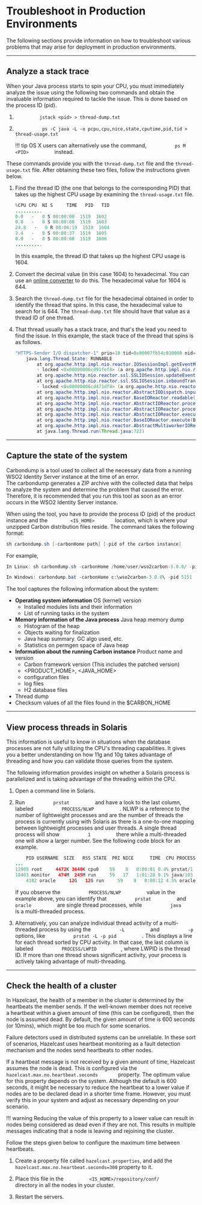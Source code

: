 # Troubleshoot in Production Environments

The following sections provide information on how to troubleshoot
various problems that may arise for deployment in production
environments.

---

## Analyze a stack trace

When your Java process starts to spin your CPU, you must immediately
analyze the issue using the following two commands and obtain the
invaluable information required to tackle the issue. This is done based
on the process ID (pid).

1.  `          jstack <pid> > thread-dump.txt         `
2.  `           ps -C java -L -o pcpu,cpu,nice,state,cputime,pid,tid > thread-usage.txt                     `

    !!! tip
        OS X users can alternatively use the command, `           ps M <PID>          ` instead.
    

These commands provide you with the `thread-dump.txt` file and the
`thread-usage.txt` file. After obtaining these two files, follow the instructions given below.

1.  Find the thread ID (the one that belongs to the corresponding PID)
    that takes up the highest CPU usage by examining the `thread-usage.txt` file.

    ``` java
    %CPU CPU  NI S     TIME   PID   TID
    .......... 
    0.0   -   0 S 00:00:00  1519  1602
    0.0   -   0 S 00:00:00  1519  1603
    24.8   -   0 R 00:06:19  1519  1604
    2.4   -   0 S 00:00:37  1519  1605
    0.0   -   0 S 00:00:00  1519  1606
    ..........
    ```

    In this example, the thread ID that takes up the highest CPU usage
    is 1604.

2.  Convert the decimal value (in this case 1604) to hexadecimal. You
    can use an [online
    converter](http://easycalculation.com/decimal-converter.php) to do
    this. The hexadecimal value for 1604 is 644.
3.  Search the `thread-dump.txt` file for the hexadecimal obtained in
    order to identify the thread that spins. In this case, the
    hexadecimal value to search for is 644. The `thread-dump.txt` file
    should have that value as a thread ID of one thread.
4.  That thread usually has a stack trace, and that's the lead you need
    to find the issue. In this example, the stack trace of the thread
    that spins is as follows.

    ``` java
    "HTTPS-Sender I/O dispatcher-1" prio=10 tid=0x00007fb54c010000 nid=0x644 runnable [0x00007fb534e20000]
        java.lang.Thread.State: RUNNABLE
            at org.apache.http.impl.nio.reactor.IOSessionImpl.getEventMask(IOSessionImpl.java:139)
            - locked <0x00000006cd91fef8> (a org.apache.http.impl.nio.reactor.IOSessionImpl)
            at org.apache.http.nio.reactor.ssl.SSLIOSession.updateEventMask(SSLIOSession.java:300)
            at org.apache.http.nio.reactor.ssl.SSLIOSession.inboundTransport(SSLIOSession.java:402)
            - locked <0x00000006cd471df8> (a org.apache.http.nio.reactor.ssl.SSLIOSession)
            at org.apache.http.impl.nio.reactor.AbstractIODispatch.inputReady(AbstractIODispatch.java:121)
            at org.apache.http.impl.nio.reactor.BaseIOReactor.readable(BaseIOReactor.java:160)
            at org.apache.http.impl.nio.reactor.AbstractIOReactor.processEvent(AbstractIOReactor.java:342)
            at org.apache.http.impl.nio.reactor.AbstractIOReactor.processEvents(AbstractIOReactor.java:320)
            at org.apache.http.impl.nio.reactor.AbstractIOReactor.execute(AbstractIOReactor.java:280)
            at org.apache.http.impl.nio.reactor.BaseIOReactor.execute(BaseIOReactor.java:106)
            at org.apache.http.impl.nio.reactor.AbstractMultiworkerIOReactor$Worker.run(AbstractMultiworkerIOReactor.java:604)
            at java.lang.Thread.run(Thread.java:722)
    ```

---

## Capture the state of the system

Carbondump is a tool used to collect all the necessary data from a
running WSO2 Identity Server instance at the time of an error.
The carbondump generates a ZIP archive with the collected data that
helps to analyze the system and determine the problem that caused the
error. Therefore, it is recommended that you run this tool as soon as an
error occurs in the WSO2 Identity Server instance.

When using the tool, you have to provide the process ID (pid) of the
product instance and the `         <IS_HOME>        ` location,
which is where your unzipped Carbon distribution files reside. The
command takes the following format:

``` java
sh carbondump.sh [-carbonHome path] [-pid of the carbon instance]
```

For example,

``` java
In Linux: sh carbondump.sh -carbonHome /home/user/wso2carbon-3.0.0/ -pid 5151

In Windows: carbondump.bat -carbonHome c:\wso2carbon-3.0.0\ -pid 5151
```

The tool captures the following information about the system:

-   **Operating system information** OS (kernel) version
    -   Installed modules lists and their information
    -   List of running tasks in the system
-   **Memory information of the Java process** Java heap memory dump
    -   Histogram of the heap
    -   Objects waiting for finalization
    -   Java heap summary. GC algo used, etc.
    -   Statistics on permgen space of Java heap
-   **Information about the running Carbon instance** Product name and
    version
    -   Carbon framework version (This includes the patched version)
    -   <&ZeroWidthSpace;PRODUCT_HOME>, <&ZeroWidthSpace;JAVA_HOME>
    -   configuration files
    -   log files
    -   H2 database files
-   Thread dump
-   Checksum values of all the files found in the $CARBON\_HOME

---

## View process threads in Solaris

This information is useful to know in situations when the database
processes are not fully utilizing the CPU's threading capabilities. It
gives you a better understanding on how 11g and 10g takes advantage of
threading and how you can validate those queries from the system.

The following information provides insight on whether a Solaris process
is parallelized and is taking advantage of the threading within the CPU.

1.  Open a command line in Solaris.
2.  Run `           prstat          ` and have a look to the last
    column, labeled `           PROCESS/NLWP          ` . NLWP is a
    reference to the number of lightweight processes and are the number
    of threads the process is currently using with Solaris as there is a
    one-to-one mapping between lightweight processes and user threads. A
    single thread process will show `           1          ` there while
    a multi-threaded one will show a larger number. See the following
    code block for an example.  

    ``` java
        PID USERNAME  SIZE   RSS STATE  PRI NICE      TIME  CPU PROCESS/NLWP       
    ...
    12905 root     4472K 3640K cpu0    59    0   0:00:01 0.4% prstat/1
    18403 monitor   474M  245M run     59   17   1:01:28 9.1% java/103
        4102 oracle     12G   12G run     59    0   0:00:12 4.5% oracle/1
    ```

    If you observe the `           PROCESS/NLWP          ` value in the
    example above, you can identify that `           prstat          `
    and `           oracle          ` are single thread processes, while
    `           java          ` is a multi-threaded process.

3.  Alternatively, you can analyze individual thread activity of a
    multi-threaded process by using the `           -L          ` and
    `           -p          ` options, like
    `           prstat -L -p pid          ` . This displays a line for
    each thread sorted by CPU activity. In that case, the last column is
    labeled `           PROCESS/LWPID          `, where LWPID is the
    thread ID. If more than one thread shows significant activity, your
    process is actively taking advantage of multi-threading.

---

## Check the health of a cluster

In Hazelcast, the health of a member in the cluster is determined by the
heartbeats the member sends. If the well-known member does not receive a
heartbeat within a given amount of time (this can be configured), then
the node is assumed dead. By default, the given amount of time is 600
seconds (or 10mins), which might be too much for some scenarios.

Failure detectors used in distributed systems can be unreliable. In
these sort of scenarios, Hazelcast uses heartbeat monitoring as a fault
detection mechanism and the nodes send heartbeats to other nodes.

If a heartbeat message is not received by a given amount of time,
Hazelcast assumes the node is dead. This is configured via the
`         hazelcast.max.no.heartbeat.seconds        ` property. The
optimum value for this property depends on the system. Although the
default is 600 seconds, it might be necessary to reduce the heartbeat to
a lower value if nodes are to be declared dead in a shorter time frame.
However, you must verify this in your system and adjust as necessary
depending on your scenario.

!!! warning
    Reducing the value of this property to a lower value can
    result in nodes being considered as dead even if they are not. This
    results in multiple messages indicating that a node is leaving and
    rejoining the cluster.
    

Follow the steps given below to configure the maximum time between heartbeats.

1.  Create a property file called `hazelcast.properties`, and add the `hazelcast.max.no.heartbeat.seconds=300` property to it.  
    
2.  Place this file in the
    `          <IS_HOME>/repository/conf/         ` directory in
    all the nodes in your cluster.
3.  Restart the servers.

  
